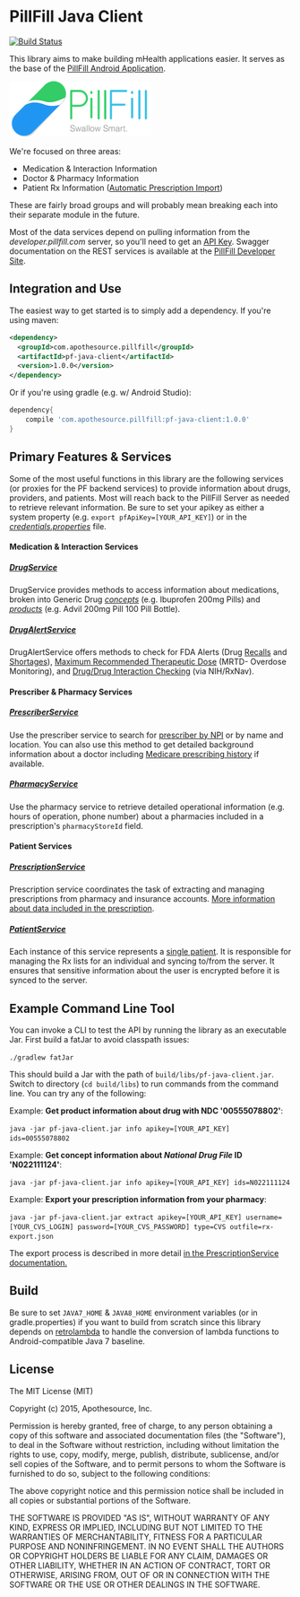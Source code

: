 # PillFill Java Client
[![Build Status](https://travis-ci.org/rammic/pf-java-client.svg?branch=master)](https://travis-ci.org/rammic/pf-java-client)

This library aims to make building mHealth applications easier. It serves as the base of the <a href="https://play.google.com/store/apps/details?id=com.apothesource.pillfill.android">PillFill Android Application</a>.

![PillFill](logo.png)

We're focused on three areas:

* Medication & Interaction Information
* Doctor & Pharmacy Information
* Patient Rx Information (<a href="https://github.com/rammic/pf-java-client/wiki/Aggregating-Prescription-Information">Automatic Prescription Import</a>)

These are fairly broad groups and will probably mean breaking each into their separate module in the future.

Most of the data services depend on pulling information from the _developer.pillfill.com_ server, so you'll need to get an <a href="https://pillfill.3scale.net/">API Key</a>. 
Swagger documentation on the REST services is available at the <a href="https://developer.pillfill.com">PillFill Developer Site</a>.


Integration and Use
-------

The easiest way to get started is to simply add a dependency. If you're using maven:
```XML
<dependency>
  <groupId>com.apothesource.pillfill</groupId>
  <artifactId>pf-java-client</artifactId>
  <version>1.0.0</version>
</dependency>
```

Or if you're using gradle (e.g. w/ Android Studio):
```Groovy
dependency{
    compile 'com.apothesource.pillfill:pf-java-client:1.0.0'
}
```

Primary Features & Services
-------

Some of the most useful functions in this library are the following services (or proxies for the PF backend services) to provide information about drugs, providers, and patients. Most
will reach back to the PillFill Server as needed to retrieve relevant information. Be sure to set your apikey as either a system property (e.g. `export pfApiKey=[YOUR_API_KEY]`) or in
the _<a href="https://github.com/rammic/pf-java-client/blob/master/src/main/resources/credentials.properties">credentials.properties</a>_ file.

#### Medication & Interaction Services
##### <a href="https://github.com/rammic/pf-java-client/blob/master/src/main/java/com/apothesource/pillfill/service/drug/DrugService.java">DrugService</a>

DrugService provides methods to access information about medications, broken into Generic Drug
_<a href="https://github.com/rammic/pf-java-client/blob/master/src/main/java/com/apothesource/pillfill/datamodel/ndfrt/FullConcept.java">concepts</a>_
(e.g. Ibuprofen 200mg Pills) and _<a href="https://github.com/rammic/pf-java-client/blob/master/src/main/java/com/apothesource/pillfill/datamodel/spl/SplEntry.java">products</a>_
(e.g. Advil 200mg Pill 100 Pill Bottle).

##### <a href="https://github.com/rammic/pf-java-client/blob/master/src/main/java/com/apothesource/pillfill/service/drug/DrugService.java">DrugAlertService</a>

DrugAlertService offers methods to check for FDA Alerts (Drug <a href="http://www.fda.gov/Drugs/DrugSafety/DrugRecalls/default.htm">Recalls</a> and <a href="http://www.accessdata.fda.gov/scripts/drugshortages/default.cfm">Shortages</a>), <a href="http://www.epa.gov/ncct/dsstox/sdf_fdamdd.html">Maximum Recommended Therapeutic Dose</a> (MRTD- Overdose Monitoring), and
<a href="http://rxnav.nlm.nih.gov/InteractionAPIs.html">Drug/Drug Interaction Checking</a> (via NIH/RxNav).

#### Prescriber & Pharmacy Services
##### <a href="https://github.com/rammic/pf-java-client/blob/master/src/main/java/com/apothesource/pillfill/service/prescriber/PrescriberService.java">PrescriberService</a>

Use the prescriber service to search for <a href="https://nppes.cms.hhs.gov/NPPES/">prescriber by NPI</a> or by name and location. You can also
use this method to get detailed background information about a doctor including <a href="https://www.cms.gov/Medicare/Prescription-Drug-Coverage/PrescriptionDrugCovGenIn/PartDData.html">Medicare prescribing history</a> if available.

##### <a href="https://github.com/rammic/pf-java-client/blob/master/src/main/java/com/apothesource/pillfill/service/pharmacy/PharmacyService.java">PharmacyService</a>

Use the pharmacy service to retrieve detailed operational information (e.g. hours of operation, phone number) about a pharmacies included in a prescription's `pharmacyStoreId` field.

#### Patient Services
##### <a href="https://github.com/rammic/pf-java-client/blob/master/src/main/java/com/apothesource/pillfill/service/prescription/PrescriptionService.java">PrescriptionService</a>

Prescription service coordinates the task of extracting and managing prescriptions from pharmacy and insurance accounts. <a href="https://github.com/rammic/pf-java-client/wiki/Prescriptions-and-Drug-Identifiers">More information about data included in the prescription</a>.

##### <a href="https://github.com/rammic/pf-java-client/blob/master/src/main/java/com/apothesource/pillfill/service/patient/PatientService.java">PatientService</a>

Each instance of this service represents a <a href="https://github.com/rammic/pf-java-client/blob/master/src/main/java/com/apothesource/pillfill/datamodel/PatientType.java">single patient</a>. It is responsible for managing the Rx lists for an individual
and syncing to/from the server. It ensures that sensitive information about the user is encrypted before it is synced to the server.


Example Command Line Tool
-------

You can invoke a CLI to test the API by running the library as an executable Jar. First build a fatJar to avoid classpath issues:

`./gradlew fatJar`

This should build a Jar with the path of `build/libs/pf-java-client.jar`. Switch to directory (`cd build/libs`) to run commands from the command line. You can try any of the following:

Example: **Get product information about drug with NDC '00555078802'**:

  `java -jar pf-java-client.jar info apikey=[YOUR_API_KEY] ids=00555078802`

Example: **Get concept information about *National Drug File* ID 'N022111124'**:

  `java -jar pf-java-client.jar info apikey=[YOUR_API_KEY] ids=N022111124`

Example: **Export your prescription information from your pharmacy**:

  `java -jar pf-java-client.jar extract apikey=[YOUR_API_KEY] username=[YOUR_CVS_LOGIN] password=[YOUR_CVS_PASSWORD] type=CVS outfile=rx-export.json`

The export process is described in more detail <a href="https://github.com/rammic/pf-java-client/blob/master/src/main/java/com/apothesource/pillfill/service/prescription/PrescriptionService.java">in the PrescriptionService documentation.</a>


Build
-------

Be sure to set `JAVA7_HOME` & `JAVA8_HOME` environment variables (or in gradle.properties) if you want to build from scratch since this library depends on <a href="https://github.com/orfjackal/retrolambda">retrolambda</a> to
handle the conversion of lambda functions to Android-compatible Java 7 baseline.



License
-------

The MIT License (MIT)

Copyright (c) 2015, Apothesource, Inc.

Permission is hereby granted, free of charge, to any person obtaining a copy of this software and associated documentation files (the "Software"), to deal in the Software without restriction, including without limitation the rights to use, copy, modify, merge, publish, distribute, sublicense, and/or sell copies of the Software, and to permit persons to whom the Software is furnished to do so, subject to the following conditions:

The above copyright notice and this permission notice shall be included in all copies or substantial portions of the Software.

THE SOFTWARE IS PROVIDED "AS IS", WITHOUT WARRANTY OF ANY KIND, EXPRESS OR IMPLIED, INCLUDING BUT NOT LIMITED TO THE WARRANTIES OF MERCHANTABILITY, FITNESS FOR A PARTICULAR PURPOSE AND NONINFRINGEMENT. IN NO EVENT SHALL THE AUTHORS OR COPYRIGHT HOLDERS BE LIABLE FOR ANY CLAIM, DAMAGES OR OTHER LIABILITY, WHETHER IN AN ACTION OF CONTRACT, TORT OR OTHERWISE, ARISING FROM, OUT OF OR IN CONNECTION WITH THE SOFTWARE OR THE USE OR OTHER DEALINGS IN THE SOFTWARE.
